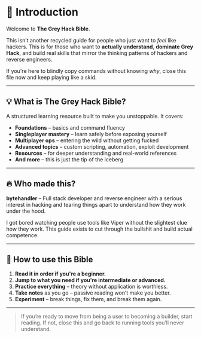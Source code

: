 # 🐍 Introduction

Welcome to **The Grey Hack Bible**.

This isn’t another recycled guide for people who just want to *feel* like hackers.
This is for those who want to **actually understand**, **dominate Grey Hack**, and build real skills that mirror the thinking patterns of hackers and reverse engineers.

If you're here to blindly copy commands without knowing *why*, close this file now and keep playing like a skid.

---

## 💡 What is The Grey Hack Bible?

A structured learning resource built to make you unstoppable. It covers:

- **Foundations** – basics and command fluency
- **Singleplayer mastery** – learn safely before exposing yourself
- **Multiplayer ops** – entering the wild without getting fucked
- **Advanced topics** – custom scripting, automation, exploit development
- **Resources** – for deeper understanding and real-world references
- **And more** – this is just the tip of the iceberg

---

## 🔥 Who made this?

**bytehandler** – Full stack developer and reverse engineer with a serious interest in hacking and tearing things apart to understand how they work under the hood.

I got bored watching people use tools like Viper without the slightest clue how they work. This guide exists to cut through the bullshit and build actual competence.

---

## 🚀 How to use this Bible

1. **Read it in order if you're a beginner.**
2. **Jump to what you need if you're intermediate or advanced.**
3. **Practice everything** – theory without application is worthless.
4. **Take notes** as you go – passive reading won’t make you better.
5. **Experiment** – break things, fix them, and break them again.

---

> If you’re ready to move from being a user to becoming a builder, start reading. If not, close this and go back to running tools you’ll never understand.